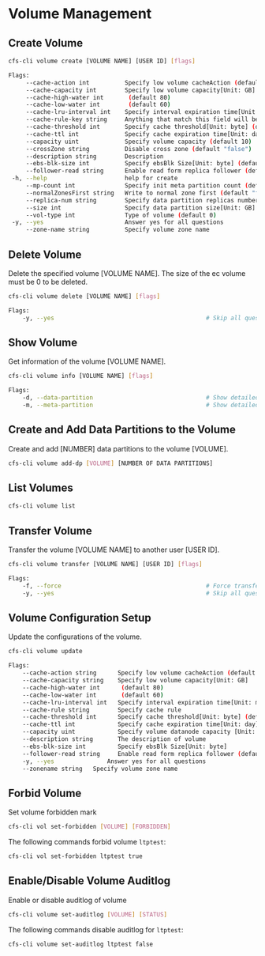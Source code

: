 # Volume Management

## Create Volume

```bash
cfs-cli volume create [VOLUME NAME] [USER ID] [flags]
```

```bash
Flags:
     --cache-action int          Specify low volume cacheAction (default 0)
     --cache-capacity int        Specify low volume capacity[Unit: GB]
     --cache-high-water int       (default 80)
     --cache-low-water int        (default 60)
     --cache-lru-interval int    Specify interval expiration time[Unit: min] (default 5)
     --cache-rule-key string     Anything that match this field will be written to the cache
     --cache-threshold int       Specify cache threshold[Unit: byte] (default 10485760)
     --cache-ttl int             Specify cache expiration time[Unit: day] (default 30)
     --capacity uint             Specify volume capacity (default 10)
     --crossZone string          Disable cross zone (default "false")
     --description string        Description
     --ebs-blk-size int          Specify ebsBlk Size[Unit: byte] (default 8388608)
     --follower-read string      Enable read form replica follower (default "true")
 -h, --help                      help for create
     --mp-count int              Specify init meta partition count (default 3)
     --normalZonesFirst string   Write to normal zone first (default "false")
     --replica-num string        Specify data partition replicas number(default 3 for normal volume,1 for low volume)
     --size int                  Specify data partition size[Unit: GB] (default 120)
     --vol-type int              Type of volume (default 0)
 -y, --yes                       Answer yes for all questions
     --zone-name string          Specify volume zone name
```

## Delete Volume

Delete the specified volume [VOLUME NAME]. The size of the ec volume must be 0 to be deleted.

```bash
cfs-cli volume delete [VOLUME NAME] [flags]
```

```bash
Flags:
    -y, --yes                                           # Skip all questions and set the answer to "yes".
```

## Show Volume

Get information of the volume [VOLUME NAME].

```bash
cfs-cli volume info [VOLUME NAME] [flags]
```

```bash
Flags:
    -d, --data-partition                                # Show detailed information of the data Partition.
    -m, --meta-partition                                # Show detailed information of the meta Partition.
```

## Create and Add Data Partitions to the Volume

Create and add [NUMBER] data partitions to the volume [VOLUME].

```bash
cfs-cli volume add-dp [VOLUME] [NUMBER OF DATA PARTITIONS]
```

## List Volumes

```bash
cfs-cli volume list
```

## Transfer Volume

Transfer the volume [VOLUME NAME] to another user [USER ID].

```bash
cfs-cli volume transfer [VOLUME NAME] [USER ID] [flags]
```

```bash
Flags:
    -f, --force                                         # Force transfer.
    -y, --yes                                           # Skip all questions and set the answer to "yes".
```

## Volume Configuration Setup

Update the configurations of the volume.

```bash
cfs-cli volume update
```

```bash
Flags:
    --cache-action string      Specify low volume cacheAction (default 0)
    --cache-capacity string    Specify low volume capacity[Unit: GB]
    --cache-high-water int      (default 80)
    --cache-low-water int       (default 60)
    --cache-lru-interval int   Specify interval expiration time[Unit: min] (default 5)
    --cache-rule string        Specify cache rule
    --cache-threshold int      Specify cache threshold[Unit: byte] (default 10M)
    --cache-ttl int            Specify cache expiration time[Unit: day] (default 30)
    --capacity uint            Specify volume datanode capacity [Unit: GB]
    --description string       The description of volume
    --ebs-blk-size int         Specify ebsBlk Size[Unit: byte]
    --follower-read string     Enable read form replica follower (default false)
    -y, --yes               Answer yes for all questions
    --zonename string   Specify volume zone name
```

## Forbid Volume

Set volume forbidden mark

```bash
cfs-cli vol set-forbidden [VOLUME] [FORBIDDEN]
```

The following commands forbid volume `ltptest`:

```bash
cfs-cli vol set-forbidden ltptest true
```

## Enable/Disable Volume Auditlog

Enable or disable auditlog of volume

```bash
cfs-cli volume set-auditlog [VOLUME] [STATUS]
```

The following commands disable auditlog for `ltptest`:

```bash
cfs-cli volume set-auditlog ltptest false
```
